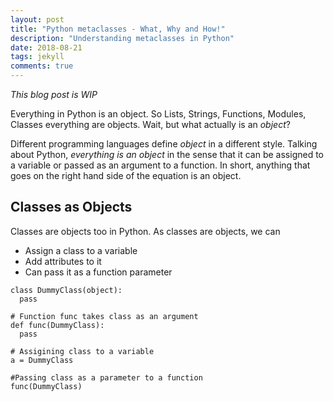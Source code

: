 ```yaml
---
layout: post
title: "Python metaclasses - What, Why and How!"
description: "Understanding metaclasses in Python"
date: 2018-08-21
tags: jekyll
comments: true
---
```


*This blog post is WIP*

Everything in Python is an object. So Lists, Strings, Functions, Modules, Classes everything are objects. Wait, but what actually is an *object*?

Different programming languages define *object* in a different style. Talking about Python, *everything is an object* in the sense that it can be assigned to a variable or passed as an argument to a function. In short, anything that goes on the right hand side of the equation is an object.

## Classes as Objects

Classes are objects too in Python. As classes are objects, we can

* Assign a class to a variable
* Add attributes to it
* Can pass it as a function parameter

```
class DummyClass(object):
  pass

# Function func takes class as an argument
def func(DummyClass):
  pass

# Assigining class to a variable
a = DummyClass

#Passing class as a parameter to a function
func(DummyClass)
```
